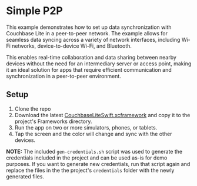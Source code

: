 # Simple P2P

This example demonstrates how to set up data synchronization with Couchbase Lite in a peer-to-peer network. The example allows for seamless data syncing across a variety of network interfaces, including Wi-Fi networks, device-to-device Wi-Fi, and Bluetooth.

This enables real-time collaboration and data sharing between nearby devices without the need for an intermediary server or access point, making it an ideal solution for apps that require efficient communication and synchronization in a peer-to-peer environment.

## Setup
1. Clone the repo
2. Download the latest [CouchbaseLiteSwift.xcframework](https://www.couchbase.com/downloads/?family=couchbase-lite) and copy it to the project's Frameworks directory.
3. Run the app on two or more simulators, phones, or tablets.
4. Tap the screen and the color will change and sync with the other devices.

**NOTE:** The included `gen-credentials.sh` script was used to generate the credentials included in the project and can be used as-is for demo purposes. If you want to generate new credentials, run that script again and replace the files in the the project's `credentials` folder with the newly generated files.

